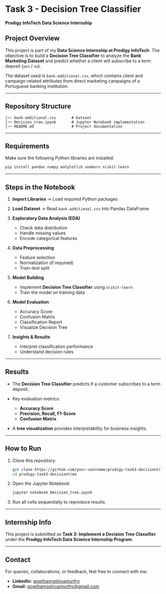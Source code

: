 #  Task 3 - Decision Tree Classifier

**Prodigy InfoTech Data Science Internship**

##  Project Overview

This project is part of my **Data Science Internship at Prodigy InfoTech**.
The objective is to build a **Decision Tree Classifier** to analyze the **Bank Marketing Dataset** and predict whether a client will subscribe to a term deposit (`yes` / `no`).

The dataset used is `bank-additional.csv`, which contains client and campaign-related attributes from direct marketing campaigns of a Portuguese banking institution.

---

##  Repository Structure

```
│── bank-additional.csv       # Dataset  
│── Decision_tree.ipynb       # Jupyter Notebook implementation  
│── README.md                 # Project documentation  
```

---

##  Requirements

Make sure the following Python libraries are installed:

```bash
pip install pandas numpy matplotlib seaborn scikit-learn
```

---

##  Steps in the Notebook

1. **Import Libraries** → Load required Python packages
2. **Load Dataset** → Read `bank-additional.csv` into Pandas DataFrame
3. **Exploratory Data Analysis (EDA)**

   * Check data distribution
   * Handle missing values
   * Encode categorical features
4. **Data Preprocessing**

   * Feature selection
   * Normalization (if required)
   * Train-test split
5. **Model Building**

   * Implement **Decision Tree Classifier** using `scikit-learn`
   * Train the model on training data
6. **Model Evaluation**

   * Accuracy Score
   * Confusion Matrix
   * Classification Report
   * Visualize Decision Tree
7. **Insights & Results**

   * Interpret classification performance
   * Understand decision rules

---

##  Results

* The **Decision Tree Classifier** predicts if a customer subscribes to a term deposit.
* Key evaluation metrics:

  * **Accuracy Score**
  * **Precision, Recall, F1-Score**
  * **Confusion Matrix**
* A **tree visualization** provides interpretability for business insights.

---

##  How to Run

1. Clone this repository:

   ```bash
   git clone https://github.com/your-username/prodigy-task3-decisiontree.git
   cd prodigy-task3-decisiontree
   ```
2. Open the Jupyter Notebook:

   ```bash
   jupyter notebook Decision_tree.ipynb
   ```
3. Run all cells sequentially to reproduce results.

---

##  Internship Info

This project is submitted as **Task 3: Implement a Decision Tree Classifier** under the **Prodigy InfoTech Data Science Internship Program**.

---

##  Contact

For queries, collaborations, or feedback, feel free to connect with me:

* **LinkedIn:** [gowthamgshivamurthy](https://www.linkedin.com/in/gowthamgshivamurthy)
* **Gmail:** [gowthamgshivamurthy@gmail.com](mailto:gowthamgshivamurthy@gmail.com)
